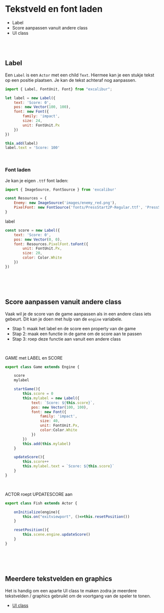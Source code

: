 # Tekstveld en font laden

- Label
- Score aanpassen vanuit andere class
- UI class

<br><Br>

## Label

Een `Label` is een `Actor` met een child `Text`. Hiermee kan je een stukje tekst op een positie plaatsen. Je kan de tekst achteraf nog aanpassen.

```javascript
import { Label, FontUnit, Font} from "excalibur";

let label = new Label({
    text: 'Score: 0',
    pos: new Vector(100, 100),
    font: new Font({
        family: 'impact',
        size: 24,
        unit: FontUnit.Px
    })
})

this.add(label)
label.text = 'Score: 100'
```
<br>

### Font laden

Je kan je eigen `.ttf` font laden:

```js
import { ImageSource, FontSource } from 'excalibur'

const Resources = {
    Enemy: new ImageSource('images/enemy_red.png'),
    PixelFont: new FontSource('fonts/PressStart2P-Regular.ttf', 'PressStart')
}
```
label
```js
const score = new Label({
    text: 'Score: 0',
    pos: new Vector(0, 0),
    font: Resources.PixelFont.toFont({
        unit: FontUnit.Px,
        size: 20,
        color: Color.White
    })
})
```

<br><br><br>




## Score aanpassen vanuit andere class

Vaak wil je de score van de game aanpassen als in een andere class iets gebeurt. Dit kan je doen met hulp van de `engine` variabele. 

- Stap 1: maak het label en de score een property van de game
- Stap 2: maak een functie in de game om de score aan te passen
- Stap 3: roep deze functie aan vanuit een andere class

<br>

GAME met LABEL en SCORE
```javascript
export class Game extends Engine {

    score
    mylabel

    startGame(){
        this.score = 0
        this.mylabel = new Label({
            text: `Score: ${this.score}`,
            pos: new Vector(100, 100),
            font: new Font({
                family: 'impact',
                size: 40,
                unit: FontUnit.Px,
                color:Color.White
            })
        })
        this.add(this.mylabel)
    }

    updateScore(){
        this.score++
        this.mylabel.text = `Score: ${this.score}`
    }  
}
```
<Br>

ACTOR roept UPDATESCORE aan
```javascript
export class Fish extends Actor {

    onInitialize(engine){
        this.on("exitviewport", ()=>this.resetPosition())
    }

    resetPosition(){
        this.scene.engine.updateScore()
    }
}
```
<Br><br><br>

## Meerdere tekstvelden en graphics

Het is handig om een aparte UI class te maken zodra je meerdere tekstvelden / graphics gebruikt om de voortgang van de speler te tonen.

- [UI class](./ui.md)